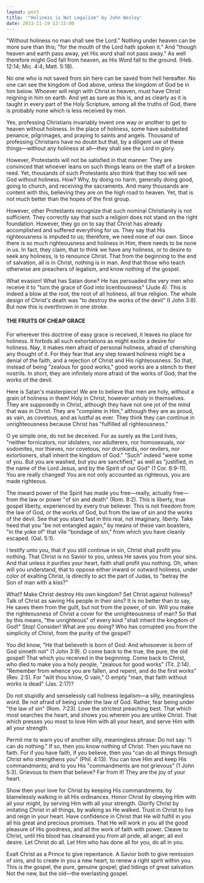 ```yaml
---
layout: post
title: '"Holiness is Not Legalism" by John Wesley'
date: 2013-11-19 13:15:00
---
```

"Without holiness no man shall see the Lord." Nothing under heaven can be more sure than this; "for the mouth of the Lord hath spoken it." And "though heaven and earth pass away, yet His word shall not pass away." As well therefore might God fall from heaven, as His Word fall to the ground. (Heb. 12:14; Mic. 4:4; Matt. 5:18).

No one who is not saved from sin here can be saved from hell hereafter. No one can see the kingdom of God above, unless the kingdom of God be in him below. Whoever will reign with Christ in heaven, must have Christ reigning in him on earth. And yet as sure as this is, and as clearly as it is taught in every part of the Holy Scripture, among all the truths of God, there is probably none which is less received by men.

Yes, professing Christians invariably invent one way or another to get to heaven without holiness. In the place of holiness, some have substituted penance, pilgrimages, and praying to saints and angels. Thousand of professing Christians have no doubt but that, by a diligent use of these things—without any holiness at all—they shall see the Lord in glory.

However, Protestants will not be satisfied in that manner. They are convinced that whoever leans on such things leans on the staff of a broken reed. Yet, thousands of such Protestants also think that they too will see God without holiness. How? Why, by doing no harm, generally doing good, going to church, and receiving the sacraments. And many thousands are content with this, believing they are on the high road to heaven. Yet, that is not much better than the hopes of the first group.

However, other Protestants recognize that such nominal Christianity is not sufficient. They correctly say that such a religion does not stand on the right foundation. However, they go on to say that Christ has already accomplished and suffered everything for us. They say that His righteousness is imputed to us; therefore, we need none of our own. Since there is so much righteousness and holiness in Him, there needs to be none in us. In fact, they claim, that to think we have any holiness, or to desire to seek any holiness, is to renounce Christ. That from the beginning to the end of salvation, all is in Christ, nothing is in man. And that those who teach otherwise are preachers of legalism, and know nothing of the gospel.

What evasion! What has Satan done? He has persuaded the very men who receive it to "turn the grace of God into licentiousness" (Jude 4). This is indeed a blow at the root, the root of all holiness, all true religion. The whole design of Christ's death was "to destroy the works of the devil" (I John 3:8). But now this is overthrown in one stroke.

#### THE FRUITS OF CHEAP GRACE

For wherever this doctrine of easy grace is received, it leaves no place for holiness. It forbids all such exhortations as might excite a desire for holiness. Nay, it makes men afraid of personal holiness, afraid of cherishing any thought of it. For they fear that any step toward holiness might be a denial of the faith, and a rejection of Christ and His righteousness. So that, instead of being "zealous for good works," good works are a stench to their nostrils. In short, they are infinitely more afraid of the works of God, that the works of the devil.

Here is Satan's masterpiece! We are to believe that men are holy, without a grain of holiness in them! Holy in Christ, however unholy in themselves. They are supposedly in Christ, although they have not one jot of the mind that was in Christ. They are "complete in Him," although they are as proud, as vain, as covetous, and as lustful as ever. They think they can continue in unrighteousness because Christ has "fulfilled all righteousness."

O ye simple one, do not be deceived. For as surely as the Lord lives, "neither fornicators, nor idolaters, nor adulterers, nor homosexuals, nor sodomites, nor thieves, nor covetous, nor drunkards, nor revilers, nor extortioners, shall inherit the kingdom of God." "Such" indeed "were some of you. But you are washed, but you are sanctified," as well as "justified, in the name of the Lord Jesus, and by the Spirit of our God" (1 Cor. 6:9-11). You are really changed! You are not only accounted as righteous, you are made righteous.

The inward power of the Spirit has made you free—really, actually free—from the law or power "of sin and death" (Rom. 8:2). This is liberty, true gospel liberty, experienced by every true believer. This is not freedom from the law of God, or the works of God, but from the law of sin and the works of the devil. See that you stand fast in this real, not imaginary, liberty. Take heed that you "be not entangled again," by means of these vain boasters, "in the yoke of" that vile "bondage of sin," from which you have cleanly escaped. (Gal. 5:1).

I testify unto you, that if you still continue in sin, Christ shall profit you nothing. That Christ is no Savior to you, unless He saves you from your sins. And that unless it purifies your heart, faith shall profit you nothing. Oh, when will you understand, that to oppose either inward or outward holiness, under color of exalting Christ, is directly to act the part of Judas, to "betray the Son of man with a kiss?"

What? Make Christ destroy His own kingdom? Set Christ against holiness? Talk of Christ as saving His people in their sins? It is no better than to say, He saves them from the guilt, but not from the power, of sin. Will you make the righteousness of Christ a cover for the unrighteousness of man? So that by this means, "the unrighteous" of every kind "shall inherit the kingdom of God!" Stop! Consider! What are you doing? Who has corrupted you from the simplicity of Christ, from the purity of the gospel?

You did know, "He that believeth is born of God: And whosoever is born of God sinneth not" (1 John 3:9). O come back to the true, the pure, the old gospel! That which you received in the beginning. Come back to Christ, who died to make you a holy people, "zealous for good works" (Tit. 2:14). "Remember from whence you are fallen, and repent, and do the first works" (Rev. 2:5). For "wilt thou know, O vain," O empty "man, that faith without works is dead" (Jas. 2:17)?

Do not stupidly and senselessly call holiness legalism—a silly, meaningless word. Be not afraid of being under the law of God. Rather, fear being under "the law of sin" (Rom. 7:23). Love the strictest preaching best. That which most searches the heart, and shows you wherein you are unlike Christ. That which presses you most to love Him with all your heart, and serve Him with all your strength.

Permit me to warn you of another silly, meaningless phrase: Do not say: "I can do nothing." If so, then you know nothing of Christ. Then you have no faith. For if you have faith, if you believe, then you "can do all things through Christ who strengthens you" (Phil. 4:13). You can love Him and keep His commandments; and to you His "commandments are not grievous" (1 John 5:3). Grievous to them that believe? Far from it! They are the joy of your heart.

Show then your love for Christ by keeping His commandments, by blamelessly walking in all His ordinances. Honor Christ by obeying Him with all your might, by serving Him with all your strength. Glorify Christ by imitating Christ in all things, by walking as He walked. Trust in Christ to live and reign in your heart. Have confidence in Christ that He will fulfill in you all his great and precious promises. That He will work in you all the good pleasure of His goodness, and all the work of faith with power. Cleave to Christ, until His blood has cleansed you from all pride, all anger, all evil desire. Let Christ do all. Let Him who has done all for you, do all in you.

Exalt Christ as a Prince to give repentance. A Savior both to give remission of sins, and to create in you a new heart, to renew a right spirit within you. This is the gospel, the pure, genuine gospel; glad tidings of great salvation. Not the new, but the old—the everlasting gospel.